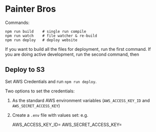 Painter Bros
=======================

Commands:

    npm run build    # single run compile
    npm run watch    # file watcher & re-build
    npm run deploy   # deploy website

If you want to build all the files for deployment, run the first command.
If you are doing active development, run the second command, then 

## Deploy to S3

Set AWS Credentials and run `npm run deploy`.

Two options to set the credentials:

  1. As the standard AWS environment variables (`AWS_ACCESS_KEY_ID` and `AWS_SECRET_ACCESS_KEY`)
  2. Create a `.env` file with values set: e.g.

        AWS_ACCESS_KEY_ID=<access key id>
        AWS_SECRET_ACCESS_KEY=<secret access key>
